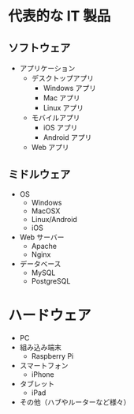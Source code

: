 # 代表的な IT 製品

## ソフトウェア

-   アプリケーション
    -   デスクトップアプリ
        -   Windows アプリ
        -   Mac アプリ
        -   Linux アプリ
    -   モバイルアプリ
        -   iOS アプリ
        -   Android アプリ
    -   Web アプリ

## ミドルウェア

-   OS
    -   Windows
    -   MacOSX
    -   Linux/Android
    -   iOS
-   Web サーバー
    -   Apache
    -   Nginx
-   データベース
    -   MySQL
    -   PostgreSQL

# ハードウェア

-   PC
-   組み込み端末
    -   Raspberry Pi
-   スマートフォン
    -   iPhone
-   タブレット
    -   iPad
-   その他（ハブやルーターなど様々）
